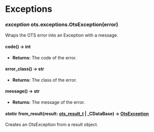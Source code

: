 # Exceptions

### *exception* ots.exceptions.OtsException(error)

Wraps the OTS error into an Exception with a message.

#### code() → int

* **Returns:**
  The code of the error.

#### error_class() → str

* **Returns:**
  The class of the error.

#### message() → str

* **Returns:**
  The message of the error.

#### *static* from_result(result: [ots_result_t](raw.md#ots.raw.ots_result_t) | \_CDataBase) → [OtsException](#ots.exceptions.OtsException)

Creates an OtsException from a result object.
